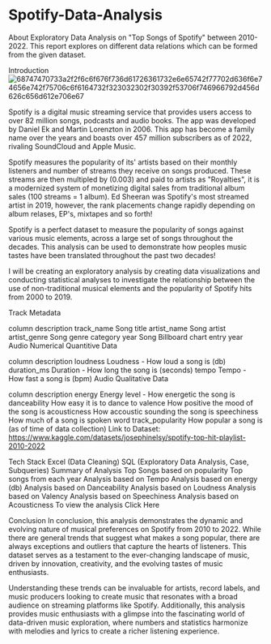 # Spotify-Data-Analysis


About Exploratory Data Analysis on "Top Songs of Spotify" between 2010-2022. This report explores on different data relations which can be formed from the given dataset.

Introduction![68747470733a2f2f6c6f676f736d61726361732e6e65742f77702d636f6e74656e742f75706c6f6164732f323032302f30392f53706f746966792d456d626c656d612e706e67](https://github.com/nitin35byte/Spotify-Data-Analysis/assets/57886482/87d62ea0-a272-4495-bb00-a7ca5338f85e)


Spotify is a digital music streaming service that provides users access to over 82 million songs, podcasts and audio books. The app was developed by Daniel Ek and Martin Lorenzton in 2006. This app has become a family name over the years and boasts over 457 million subscribers as of 2022, rivaling SoundCloud and Apple Music.

Spotify measures the popularity of its' artists based on their monthly listeners and number of streams they receive on songs produced. These streams are then multipled by (0.003) and paid to artists as "Royalties", it is a modernized system of monetizing digital sales from traditional album sales (100 streams = 1 album). Ed Sheeran was Spotify's most streamed artist in 2019, however, the rank placements change rapidly depending on album relases, EP's, mixtapes and so forth!

Spotify is a perfect dataset to measure the popularity of songs against various music elements, across a large set of songs throughout the decades. This analysis can be used to demonstrate how peoples music tastes have been translated throughout the past two decades!

I will be creating an exploratory analysis by creating data visualizations and conducting statistical analyses to investigate the relationship between the use of non-traditional musical elements and the popularity of Spotify hits from 2000 to 2019.

Track Metadata

column	description
track_name	Song title
artist_name	Song artist
artist_genre	Song genre category
year	Song Billboard chart entry year
Audio Numerical Quantitive Data

column	description
loudness	Loudness - How loud a song is (db)
duration_ms	Duration - How long the song is (seconds)
tempo	Tempo - How fast a song is (bpm)
Audio Qualitative Data

column	description
energy	Energy level - How energetic the song is
danceability	How easy it is to dance to
valence	How positive the mood of the song is
acousticness	How accoustic sounding the song is
speechiness	How much of a song is spoken word
track_popularity	How popular a song is (as of time of data collection)
Link to Dataset: https://www.kaggle.com/datasets/josephinelsy/spotify-top-hit-playlist-2010-2022

Tech Stack
Excel (Data Cleaning)
SQL (Exploratory Data Analysis, Case, Subqueries)
Summary of Analysis
Top Songs based on popularity
Top songs from each year
Analysis based on Tempo
Analysis based on energy (db)
Analysis based on Danceability
Analysis based on Loudness
Analysis based on Valency
Analysis based on Speechiness
Analysis based on Acousticness
To view the analysis Click Here

Conclusion
In conclusion, this analysis demonstrates the dynamic and evolving nature of musical preferences on Spotify from 2010 to 2022. While there are general trends that suggest what makes a song popular, there are always exceptions and outliers that capture the hearts of listeners. This dataset serves as a testament to the ever-changing landscape of music, driven by innovation, creativity, and the evolving tastes of music enthusiasts.

Understanding these trends can be invaluable for artists, record labels, and music producers looking to create music that resonates with a broad audience on streaming platforms like Spotify. Additionally, this analysis provides music enthusiasts with a glimpse into the fascinating world of data-driven music exploration, where numbers and statistics harmonize with melodies and lyrics to create a richer listening experience.
